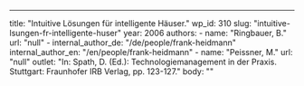 ---
  title: "Intuitive Lösungen für intelligente Häuser."
  wp_id: 310
  slug: "intuitive-lsungen-fr-intelligente-huser"
  year: 2006
  authors: 
    - 
      name: "Ringbauer, B."
      url: "null"
    - 
      internal_author_de: "/de/people/frank-heidmann"
      internal_author_en: "/en/people/frank-heidmann"
    - 
      name: "Peissner, M."
      url: "null"
  outlet: "In: Spath, D. (Ed.): Technologiemanagement in der Praxis. Stuttgart: Fraunhofer IRB Verlag, pp. 123-127."
  body: ""
